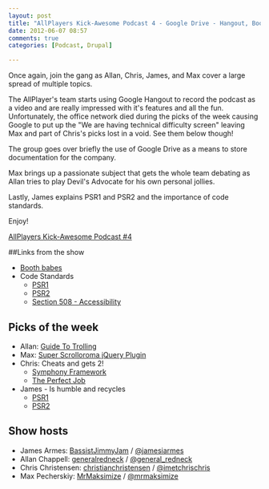 ```yaml
---
layout: post
title: "AllPlayers Kick-Awesome Podcast 4 - Google Drive - Hangout, Booth Babes, and Code Standards"
date: 2012-06-07 08:57
comments: true
categories: [Podcast, Drupal]

---
```


Once again, join the gang as Allan, Chris, James, and Max cover a large spread of multiple topics.

The AllPlayer's team starts using Google Hangout to record the podcast as a video and are really impressed with it's features and all the fun. Unfortunately, the office network died during the picks of the week causing Google to put up the "We are having technical difficulty screen" leaving Max and part of Chris's picks lost in a void. See them below though!

The group goes over briefly the use of Google Drive as a means to store documentation for the company.

Max brings up a passionate subject that gets the whole team debating as Allan tries to play Devil's Advocate for his own personal jollies.

Lastly, James explains PSR1 and PSR2 and the importance of code standards.

Enjoy!

<a href='http://www.youtube.com/watch?v=1fhYdn0WuO4' rel="enclosure">AllPlayers Kick-Awesome Podcast #4</a>

##Links from the show

* [Booth babes](http://drupaldork.com/2012/05/lets-talk-about-sex)
* Code Standards
  * [PSR1](https://github.com/pmjones/fig-standards/blob/psr-1-style-guide/proposed/PSR-1-basic.md)
  * [PSR2]( https://github.com/pmjones/fig-standards/blob/psr-1-style-guide/proposed/PSR-2-advanced.md)
  * [Section 508 - Accessibility](http://www.access-board.gov/sec508/guide/1194.22.htm)


## Picks of the week

* Allan: [Guide To Trolling](http://www.dedoimedo.com/life/guide-trolling.html)
* Max: [Super Scrolloroma jQuery Plugin](http://johnpolacek.github.com/superscrollorama/)
* Chris: Cheats and gets 2!
  * [Symphony Framework](http://symfony.com/get_started)
  * [The Perfect Job](http://pinboard.in/u:wimleers/t:ThePerfectJob)
* James - Is humble and recycles
  * [PSR1](https://github.com/pmjones/fig-standards/blob/psr-1-style-guide/proposed/PSR-1-basic.md)
  * [PSR2]( https://github.com/pmjones/fig-standards/blob/psr-1-style-guide/proposed/PSR-2-advanced.md)

## Show hosts

* James Armes: [BassistJimmyJam](http://drupal.org/user/284457) / [@jamesiarmes](https://twitter.com/jamesiarmes)
* Allan Chappell: [generalredneck](http://drupal.org/user/368854) / [@general_redneck](https://twitter.com/general_redneck)
* Chris Christensen: [christianchristensen](http://drupal.org/user/595250) / [@imetchrischris](https://twitter.com/imetchrischris)
* Max Pecherskiy: [MrMaksimize](http://drupal.org/user/801596) / [@mrmaksimize](https://twitter.com/mrmaksimize)

